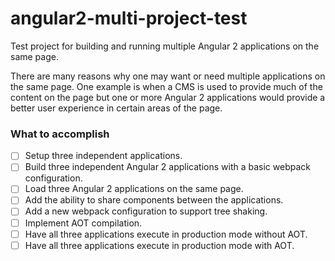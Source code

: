 # angular2-multi-project-test

Test project for building and running multiple Angular 2 applications on the same page.

There are many reasons why one may want or need multiple applications on the same page. One example is when a CMS is used to provide much of the content on the page but one or more Angular 2 applications would provide a better user experience in certain areas of the page.

### What to accomplish

- [ ] Setup three independent applications.
- [ ] Build three independent Angular 2 applications with a basic webpack configuration.
- [ ] Load three Angular 2 applications on the same page.
- [ ] Add the ability to share components between the applications.
- [ ] Add a new webpack configuration to support tree shaking.
- [ ] Implement AOT compilation.
- [ ] Have all three applications execute in production mode without AOT.
- [ ] Have all three applications execute in production mode with AOT.
